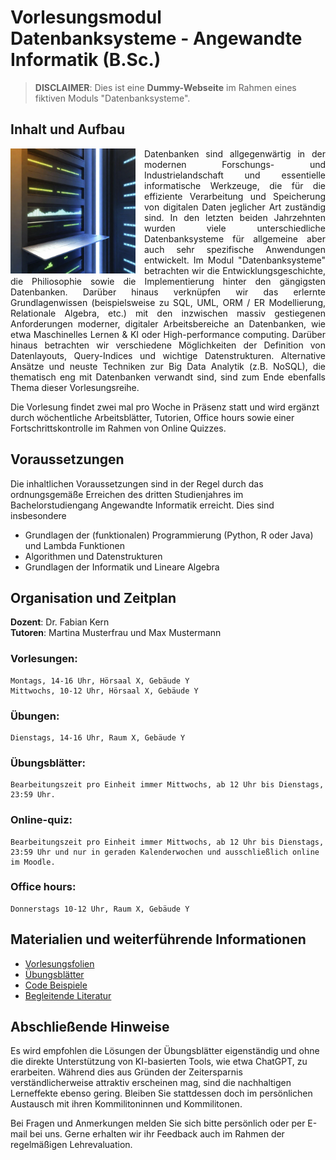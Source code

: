 # Vorlesungsmodul Datenbanksysteme - Angewandte Informatik (B.Sc.)

> **DISCLAIMER**:
> Dies ist eine **Dummy-Webseite** im Rahmen eines fiktiven Moduls "Datenbanksysteme".

## Inhalt und Aufbau

<img src="assets/db_ai_artwork.png" alt="Futuristic style of a database server machine (AI-generated with https://diffusionart.co/)" width="200" style="float: left; margin-right: 10.5pt;" />

<p align="justify">Datenbanken sind allgegenwärtig in der modernen Forschungs- und Industrielandschaft und essentielle informatische Werkzeuge, die für die effiziente Verarbeitung und Speicherung von digitalen Daten jeglicher Art zuständig sind. In den letzten beiden Jahrzehnten wurden viele unterschiedliche Datenbanksysteme für allgemeine aber auch sehr spezifische Anwendungen entwickelt. Im Modul "Datenbanksysteme" betrachten wir die Entwicklungsgeschichte, die Philiosophie sowie die Implementierung hinter den gängigsten Datenbanken. Darüber hinaus verknüpfen wir das erlernte Grundlagenwissen (beispielsweise zu SQL, UML, ORM / ER Modellierung, Relationale Algebra, etc.) mit den inzwischen massiv gestiegenen Anforderungen moderner, digitaler Arbeitsbereiche an Datenbanken, wie etwa Maschinelles Lernen & KI oder High-performance computing. Darüber hinaus betrachten wir verschiedene Möglichkeiten der Definition von Datenlayouts, Query-Indices und wichtige Datenstrukturen. Alternative Ansätze und neuste Techniken zur Big Data Analytik (z.B. NoSQL), die thematisch eng mit Datenbanken verwandt sind, sind zum Ende ebenfalls Thema dieser Vorlesungsreihe.</p>

Die Vorlesung findet zwei mal pro Woche in Präsenz statt und wird ergänzt durch wöchentliche Arbeitsblätter, Tutorien, Office hours sowie einer Fortschrittskontrolle im Rahmen von Online Quizzes.

## Voraussetzungen

Die inhaltlichen Voraussetzungen sind in der Regel durch das ordnungsgemäße Erreichen des dritten Studienjahres im Bachelorstudiengang Angewandte Informatik erreicht. Dies sind insbesondere
- Grundlagen der (funktionalen) Programmierung (Python, R oder Java) und Lambda Funktionen
- Algorithmen und Datenstrukturen
- Grundlagen der Informatik und Lineare Algebra

## Organisation und Zeitplan

**Dozent**: Dr. Fabian Kern\
**Tutoren**: Martina Musterfrau und Max Mustermann

### Vorlesungen:

    Montags, 14-16 Uhr, Hörsaal X, Gebäude Y
    Mittwochs, 10-12 Uhr, Hörsaal X, Gebäude Y

### Übungen:

    Dienstags, 14-16 Uhr, Raum X, Gebäude Y

### Übungsblätter:

    Bearbeitungszeit pro Einheit immer Mittwochs, ab 12 Uhr bis Dienstags, 23:59 Uhr.

### Online-quiz:

    Bearbeitungszeit pro Einheit immer Mittwochs, ab 12 Uhr bis Dienstags, 23:59 Uhr und nur in geraden Kalenderwochen und ausschließlich online im Moodle.

### Office hours:

    Donnerstags 10-12 Uhr, Raum X, Gebäude Y

## Materialien und weiterführende Informationen

- [Vorlesungsfolien](lectures/index.html)
- [Übungsblätter](assignments/index.html)
- [Code Beispiele](code_snippets/index.html)
- [Begleitende Literatur](literature/index.html)

## Abschließende Hinweise

Es wird empfohlen die Lösungen der Übungsblätter eigenständig und ohne die direkte Unterstützung von KI-basierten Tools, wie etwa ChatGPT, zu erarbeiten. Während dies aus Gründen der Zeitersparnis verständlicherweise attraktiv erscheinen mag, sind die nachhaltigen Lerneffekte ebenso gering. Bleiben Sie stattdessen doch im persönlichen Austausch mit ihren Kommilitoninnen und Kommilitonen.

Bei Fragen und Anmerkungen melden Sie sich bitte persönlich oder per E-mail bei uns. Gerne erhalten wir ihr Feedback auch im Rahmen der regelmäßigen Lehrevaluation.

